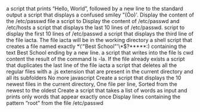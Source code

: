  a script that prints “Hello, World”, followed by a new line to the standard output
 a script that displays a confused smiley "(Ôo)'.
Display the content of the /etc/passwd file
a script to Display the content of /etc/passwd and /etc/hosts
a script that displays the last 10 lines of /etc/passwd.
script to display the first 10 lines of /etc/passwd
a script that displays the third line of the file iacta. The file iacta will be in the working directory
a shell script that creates a file named exactly \*\\'"Best School"\'\\*$?\*\*\*\*\*:) containing the text Best School ending by a new line.
a script that writes into the file ls cwd content the result of the command ls -la. If the file already exists
a script that duplicates the last line of the file iacta
a script that deletes all the regular files with a .js extension that are present in the current directory and all its subfolders
No more javascript
Create a script that displays the 10 newest files in the current directory, One file per line, Sorted from the newest to the oldest
Create a script that takes a list of words as input and prints only words that appear exactly once
Display lines containing the pattern “root” from the file /etc/passwd
